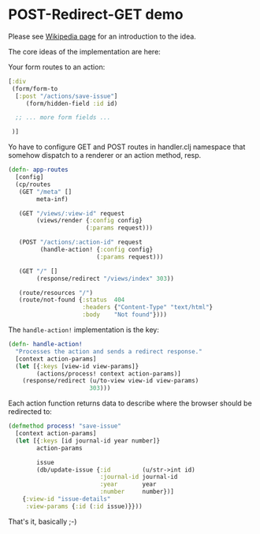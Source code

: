 # POST-Redirect-GET demo


Please
see [Wikipedia page](https://en.wikipedia.org/wiki/Post/Redirect/Get)
for an introduction to the idea.



The core ideas of the implementation are here:


Your form routes to an action:

```clojure
[:div
 (form/form-to
  [:post "/actions/save-issue"]
     (form/hidden-field :id id)

  ;; ... more form fields ...

 )]
```


Yo have to configure GET and POST routes in handler.clj namespace that
somehow dispatch to a renderer or an action method, resp.


```clojure
(defn- app-routes
  [config]
  (cp/routes
   (GET "/meta" []
        meta-inf)

   (GET "/views/:view-id" request
        (views/render {:config config}
                      (:params request)))

   (POST "/actions/:action-id" request
         (handle-action! {:config config}
                         (:params request)))

   (GET "/" []
        (response/redirect "/views/index" 303))

   (route/resources "/")
   (route/not-found {:status  404
                     :headers {"Content-Type" "text/html"}
                     :body    "Not found"})))
```

The `handle-action!` implementation is the key:

```clojure
(defn- handle-action!
  "Processes the action and sends a redirect response."
  [context action-params]
  (let [{:keys [view-id view-params]}
        (actions/process! context action-params)]
    (response/redirect (u/to-view view-id view-params)
                       303)))
```

Each action function returns data to describe where the browser
should be redirected to:

```clojure
(defmethod process! "save-issue"
  [context action-params]
  (let [{:keys [id journal-id year number]}
        action-params

        issue
        (db/update-issue {:id         (u/str->int id)
                          :journal-id journal-id
                          :year       year
                          :number     number})]
    {:view-id "issue-details"
     :view-params {:id (:id issue)}}))
```


That's it, basically ;-)

